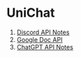 # UniChat
1. <a href = "https://discord.com/developers/docs/interactions/application-commands">Discord API Notes</a>
2. <a href = "https://developers.google.com/docs/api/reference/rest">Google Doc API</a>
3. <a href = "https://platform.openai.com/docs/introduction">ChatGPT API Notes</a>
